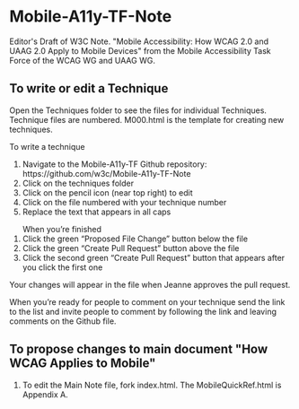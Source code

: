 # Mobile-A11y-TF-Note
Editor's Draft of W3C Note. "Mobile Accessibility: How WCAG 2.0 and UAAG 2.0 Apply to Mobile Devices" from the Mobile Accessibility Task Force of the WCAG WG and UAAG WG.  

## To write or edit a Technique
Open the Techniques folder to see the files for individual Techniques.  Technique files are numbered.  M000.html is the template for creating new techniques. 

To write a technique
<ol>
<li>Navigate to the Mobile-A11y-TF Github repository: https://github.com/w3c/Mobile-A11y-TF-Note</li> 
<li>Click on the techniques folder</li>
<li>Click on the pencil icon (near top right) to edit </li>
<li>Click on the file numbered with your technique number</li>
<li>Replace the text that appears in all caps</li>
</ol>

<ol>
When you’re finished
<li>Click the green “Proposed File Change” button below the file</li>
<li>Click the green “Create Pull Request” button above the file</li>
<li>Click the second green “Create Pull Request” button that appears after you click the first one</li>
</ol>
Your changes will appear in the file when Jeanne approves the pull request.

When you’re ready for people to comment on your technique send the link to the list and invite people to comment by following the link and leaving comments on the Github file.

## To propose changes to main document "How WCAG Applies to Mobile" ##
<ol>
<li>To edit the Main Note file, fork index.html.  The MobileQuickRef.html is Appendix A. </li>
</ol>
